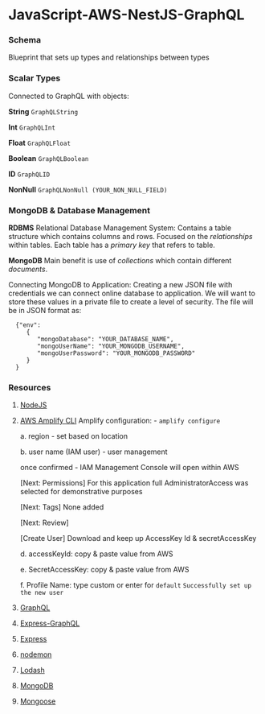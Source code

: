 # JavaScript-AWS-NestJS-GraphQL

### Schema

Blueprint that sets up types and relationships between types

### Scalar Types

Connected to GraphQL with objects:

**String**
`GraphQLString`

**Int**
`GraphQLInt`

**Float**
`GraphQLFloat`

**Boolean**
`GraphQLBoolean`

**ID**
`GraphQLID`

**NonNull**
`GraphQLNonNull (YOUR_NON_NULL_FIELD)`

### MongoDB & Database Management

**RDBMS** Relational Database Management System:
Contains a table structure which contains columns and rows. Focused on the _relationships_ within tables. Each table has a _primary key_ that refers to table.

**MongoDB**
Main benefit is use of _collections_ which contain different _documents_.

Connecting MongoDB to Application:
Creating a new JSON file with credentials we can connect online database to application. We will want to store these values in a private file to create a level of security. The file will be in JSON format as:

      {"env":
         {
            "mongoDatabase": "YOUR_DATABASE_NAME",
            "mongoUserName": "YOUR_MONGODB_USERNAME",
            "mongoUserPassword": "YOUR_MONGODB_PASSWORD"
         }
      }

### Resources

1. [NodeJS](https://nodejs.org/en/)

2. [AWS Amplify CLI](https://docs.amplify.aws/)
   Amplify configuration: - `amplify configure`

   a. region - set based on location

   b. user name (IAM user) - user management

   once confirmed - IAM Management Console will open within AWS

   [Next: Permissions]
   For this application full AdministratorAccess was selected for demonstrative purposes

   [Next: Tags]
   None added

   [Next: Review]

   [Create User]
   Download and keep up AccessKey Id & secretAccessKey

   d. accessKeyId: copy & paste value from AWS

   e. SecretAccessKey: copy & paste value from AWS

   f. Profile Name: type custom or enter for `default`
   `Successfully set up the new user`

3. [GraphQL](https://www.npmjs.com/package/graphql)

4. [Express-GraphQL](https://github.com/graphql/express-graphql)

5. [Express](https://expressjs.com/)

6. [nodemon](https://www.npmjs.com/package/nodemon)

7. [Lodash](https://lodash.com/)

8. [MongoDB](https://www.mongodb.com/)

9. [Mongoose](https://mongoosejs.com/)
